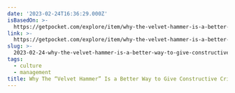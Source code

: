 ```yaml
---
date: '2023-02-24T16:36:29.000Z'
isBasedOn: >-
  https://getpocket.com/explore/item/why-the-velvet-hammer-is-a-better-way-to-give-constructive-criticism?utm_source=pocket-newtab
link: >-
  https://getpocket.com/explore/item/why-the-velvet-hammer-is-a-better-way-to-give-constructive-criticism?utm_source=pocket-newtab
slug: >-
  2023-02-24-why-the-velvet-hammer-is-a-better-way-to-give-constructive-criticism
tags:
  - culture
  - management
title: Why The “Velvet Hammer” Is a Better Way to Give Constructive Criticism
---
```


